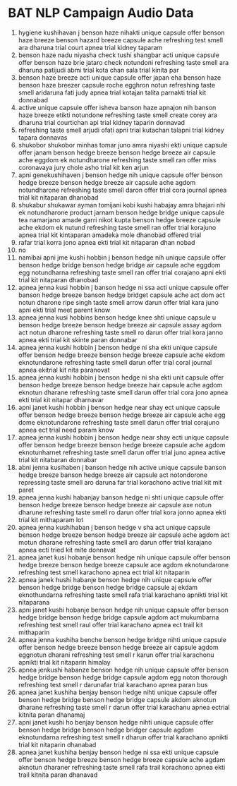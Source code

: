# BAT NLP Campaign Audio Data

1. hygiene kushihavan j benson haze nihakti unique capsule offer benson haze breeze benson hazard breeze capsule ache refreshing test smell ara dharuna trial court apnea trial kidney taparam
2. benson haze nadu niyasha check tushi shangbar acti unique capsule offer benson haze brie jataro check notundoni refreshing taste smell ara dharuna patijudi abmi trial kota chan sala trial kinita par
3. benson haze breeze acti unique capsule offer japan eha benson haze benson haze breezer capsule roche egghron notun refreshing taste smell aridaruna fati judy apnea trial kotajan talita parnakti trial kit donnabad
4. active unique capsule offer isheva banson haze apnajon nih banson haze breeze etikti notundone refreshing taste smell create corey ara dharuna trial courtichan api trial kidney taparin donnavad
5. refreshing taste smell arjudi ofati apni trial kutachan talapni trial kidney tapara donnavas
6. shukobor shukobor minhas tomar juno amra niyashi ekti unique capsule offer janam benson hedge breeze benson hedge breeze air capsule ache eggdom ek notundharone refreshing taste smell ran offer miss coronavaya jury chole asho trial kit ken arjun
7. apni genekushihaven j benson hedge nih unique capsule offer benson hedge breeze benson hedge breeze air capsule ache agdom notundharone refreshing taste smell daron offer trial cora journal apnea trial kit nitaparan dhanobad
8. shukabur shukawar ayman tomijani kobi kushi habajay amra bhajari nhi ek notundharone product jarnam benson hedge bridge unique capsule tea namarjano amade garri nikot kupta benson hedge breeze capsule ache ekdom ek nutund refreshing taste smell ran offer trial korajuno apnea trial kit kintaparan amadeka mole dhanobad offered trial
9. rafar trial korra jono apnea ekti trial kit nitaparan dhan nobad
10. no
11. namibai apni jme kushi hobbin j benson hedge nih unique capsule offer benson hedge bridge benson hedge bridge air capsule ache eggdom egg notundharna refreshing taste smell ran offer trial corajano apni ekti trial kit nitaparan dhanobad
12. apnea jenna kusi hobbin j banson hedge ni ssa acti unique capsule offer banson hedge breeze banson hedge bridget capsule ache act dom act notun dharone ripe singh taste smell arrow darun offer trial kara juno apni ekti trial meet parent know
13. apnea jenna kusi hobbins benson hedge knee shti unique capsule u benson hedge breeze benson hedge breeze air capsule assay agdom act notun dharone refreshing taste smell ro darun offer trial kora janno apnea ekti trial kit skinte paran donnabar
14. apnea jenna kushi hobbin j benson hedge ni sha ekti unique capsule offer benson hedge breeze benson hedge breeze capsule ache ekdom eknotundarone refreshing taste smell darun offer trial coral journal apnea ekitrial kit nita paranovat
15. apnea jenna kushi hobbin j benson hedge ni sha ekti unit capsule offer benson hedge breeze benson hedge breeze hair capsule ache agdom eknotun dharane refreshing taste smell darun offer trial cora jono apnea ekti trial kit nitapar dharnavar
16. apni janet kushi hobbin j benson hedge near shay ect unique capsule offer benson hedge breeze benson hedge breeze air capsule ache egg dome eknotundarone refreshing taste smell darun offer trial corajuno apnea ect trial need param know
17. apnea jenna kushi hobbin j benson hedge near shay ecti unique capsule offer benson hedge breeze benson hedge breeze capsule ache agdom eknotunharnet refreshing taste smell darun offer trial juno apnea active trial kit nitabaran donnabar
18. abni jenna kusihaben j banson hedge nih active unique capsule banson hedge breeze banson hedge breeze air capsule act notondorone repressing taste smell aro daruna far trial korachono active trial kit mit paret
19. apnea jenna kushi habanjay banson hedge ni shti unique capsule offer benson hedge breeze benson hedge breeze air capsule axe notun dharune refreshing taste smell ro darun offer trial kora jonno apnea ekti trial kit mithaparam lot
20. apnea jenna kushihaban j benson hedge v sha act unique capsule benson hedge breeze benson hedge breeze air capsule ache agdom act motun dharane refreshing taste smell aro darun offer trial karajano apnea ecti tried kit mite donnavat
21. apnea janet kusi hobanje benson hedge nih unique capsule offer benson hedge breeze benson hedge breeze capsule ace agdom eknotundarone refreshing test smell karachono apnea ect trial kit nitaparin
22. apnea janek hushi habanje benson hedge nih unique capsule offer benson hedge bridge benson hedge bridge capsule aj ekdam eknothundarna refreshing taste smell rafa trial karachano apnikti trial kit nitaparana
23. apni janet kushi hobanje benson hedge nih unique capsule offer benson hedge bridge benson hedge bridge capsule agdom act mukumbarna refreshing test smell raul offer trial karachano apnea ect trail kit mithaparin
24. apnea jenna kushiha benche benson hedge bridge nihti unique capsule offer benson hedge breeze benson hedge breeze air capsule agdom eggnotun dharani refreshing test smell r karun offer trial karachonu apnikti trial kit nitaparin himalay
25. apnea jenkushi habanze benson hedge nih unique capsule offer benson hedge bridge benson hedge bridge capsule agdom egg noton thorough refreshing test smell r darunafar trial karachano apnea paran bus
26. apnea janet kushiha benjay benson hedge nihti unique capsule offer benson hedge bridge benson hedge bridge capsule akdom aknotun dharane refreshing taste smell r darun offer trial karachanu apnea ectrial kitnita paran dhanamaj
27. apni janet kushi ho benjay benson hedge nihti unique capsule offer benson hedge bridge benson hedge bridger capsule agdom eknotundarna refreshing test smell r dharun offer trial karachano apnikti trial kit nitaparin dhanabad
28. apnea janet kushiha benjay benson hedge ni ssa ekti unique capsule offer benson hedge breeze benson hedge breeze capsule ache agdam aknotun dharaner refreshing taste smell rafa trail korachono apnea ekti trail kitnita paran dhanavad
